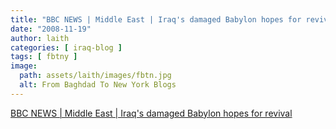 ```yaml
---
title: "BBC NEWS | Middle East | Iraq's damaged Babylon hopes for revival"
date: "2008-11-19"
author: laith
categories: [ iraq-blog ]
tags: [ fbtny ]
image:
  path: assets/laith/images/fbtn.jpg
  alt: From Baghdad To New York Blogs
---
```


[BBC NEWS | Middle East | Iraq's damaged Babylon hopes for revival](https://news.bbc.co.uk/2/hi/middle_east/7729064.stm)

